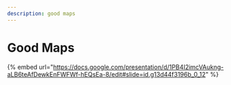 ```yaml
---
description: good maps
---
```


# Good Maps

{% embed url="https://docs.google.com/presentation/d/1PB4I2imcVAukng-aLB6teAfDewkEnFWFWf-hEQsEa-8/edit#slide=id.g13d44f3196b_0_12" %}
